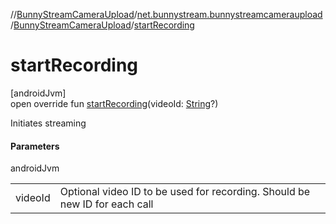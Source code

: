 //[BunnyStreamCameraUpload](../../../index.md)/[net.bunnystream.bunnystreamcameraupload](../index.md)/[BunnyStreamCameraUpload](index.md)/[startRecording](start-recording.md)

# startRecording

[androidJvm]\
open override fun [startRecording](start-recording.md)(videoId: [String](https://kotlinlang.org/api/latest/jvm/stdlib/kotlin-stdlib/kotlin/-string/index.html)?)

Initiates streaming

#### Parameters

androidJvm

| | |
|---|---|
| videoId | Optional video ID to be used for recording. Should be new ID for each call |
